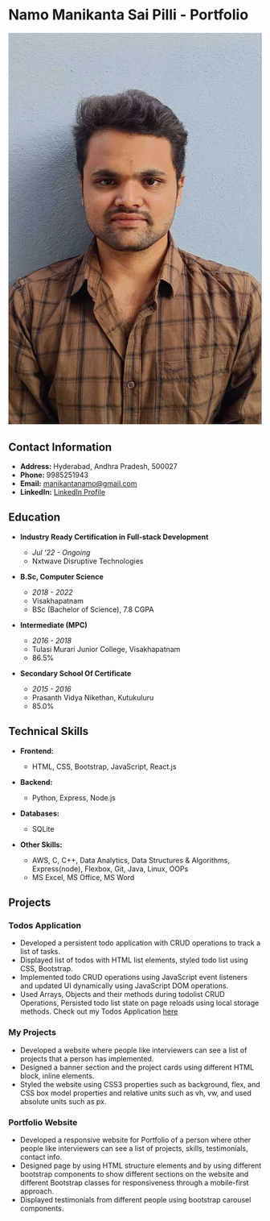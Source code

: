 # Namo Manikanta Sai Pilli - Portfolio

![Profile Picture](https://github.com/manikanta20-01/portfolio/blob/main/assets/photo_2023-09-27_14-35-40.jpg)

## Contact Information

- **Address:** Hyderabad, Andhra Pradesh, 500027
- **Phone:** 9985251943
- **Email:** manikantanamo@gmail.com
- **LinkedIn:** [LinkedIn Profile](https://www.linkedin.com/in/namo-manikanta-sai-31b805253)

## Education

- **Industry Ready Certification in Full-stack Development**
  - *Jul '22 - Ongoing*
  - Nxtwave Disruptive Technologies

- **B.Sc, Computer Science**
  - *2018 - 2022*
  - Visakhapatnam
  - BSc (Bachelor of Science), 7.8 CGPA

- **Intermediate (MPC)**
  - *2016 - 2018*
  - Tulasi Murari Junior College, Visakhapatnam
  - 86.5%

- **Secondary School Of Certificate**
  - *2015 - 2016*
  - Prasanth Vidya Nikethan, Kutukuluru
  - 85.0%

## Technical Skills

- **Frontend:**
  - HTML, CSS, Bootstrap, JavaScript, React.js

- **Backend:**
  - Python, Express, Node.js

- **Databases:**
  - SQLite

- **Other Skills:**
  - AWS, C, C++, Data Analytics, Data Structures & Algorithms, Express(node), Flexbox, Git, Java, Linux, OOPs
  - MS Excel, MS Office, MS Word

## Projects

### Todos Application 

- Developed a persistent todo application with CRUD operations to track a list of tasks.
- Displayed list of todos with HTML list elements, styled todo list using CSS, Bootstrap.
- Implemented todo CRUD operations using JavaScript event listeners and updated UI dynamically using JavaScript DOM operations.
- Used Arrays, Objects and their methods during todolist CRUD Operations, Persisted todo list state on page reloads using local storage methods.
  Check out my Todos Application [here](https://manikanta001.ccbp.tech/)

### My Projects

- Developed a website where people like interviewers can see a list of projects that a person has implemented.
- Designed a banner section and the project cards using different HTML block, inline elements.
- Styled the website using CSS3 properties such as background, flex, and CSS box model properties and relative units such as vh, vw, and used absolute units such as px.

### Portfolio Website

- Developed a responsive website for Portfolio of a person where other people like interviewers can see a list of projects, skills, testimonials, contact info.
- Designed page by using HTML structure elements and by using different bootstrap components to show different sections on the website and different Bootstrap classes for responsiveness through a mobile-first approach.
- Displayed testimonials from different people using bootstrap carousel components.


